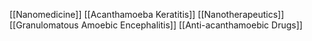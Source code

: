 [[Nanomedicine]]
[[Acanthamoeba Keratitis]]
[[Nanotherapeutics]]
[[Granulomatous Amoebic Encephalitis]]
[[Anti-acanthamoebic Drugs]]

